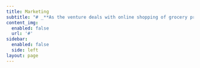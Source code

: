 ```yaml
---
title: Marketing
subtitle: "# _**As the venture deals with online shopping of grocery product,**_\r\n\n* It focusses on the people who are busy in their day to day work life,\r\n* The people who find no time to visit the market place for purchasing the grocery product\r\n* The people who are new to the place, these people don't know where to buy the grocery product cheaply in the city\r\n* Venture is for the customer who likes to compare the product quality and price in different shops \r\n* The customer who doesn’t like to visit the market place for purchasing the product\r\n\nThe age group from 18 to 70 will use our venture website effectively.\n\n# _**In our venture the customers are reached out by various techniques, they are**_\r\n\n![](/images/soaial.png)\n\n* # _**By using social media:**_\r\n\nWith the help of the social media, the venture can reach out for the customer and gather the attention of the customer easily because nowadays everyone is using social media so by promoting  in the social media, will increase the customer base\r\n\n\\    Example: Instagram, Facebook, snap chat, WhatsApp, Twitter and so on.\r\n\n* # **_By offering free trials and discount:_**\r\n  ![](/images/icon.png)\n\nBy offering free trials and discount against the grocery product will increase the customer base and it is the best way to reach out for customers.\r\n\n* # **_Advertising campaigns_**  \n  ![](/images/social-campaign_social_campaign_survey_management-512.png)\n  #  \r**__**\n\nBy providing the advertising campaign for the venture the people come to know about the company and the product selling by the venture\r\n\n* # _**By promoting the strength of the venture:**_\r\n  ![](/images/raised-fist-courage-strength-or-power-icon-vector-21704973.jpg)\n\nBy promoting the uniqueness of the venture, the customer base can be increased"
content_img:
  enabled: false
  url: '#'
sidebar:
  enabled: false
  side: left
layout: page
---
```


